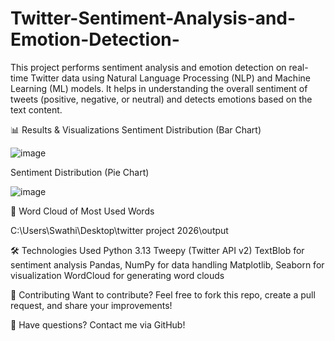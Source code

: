 # Twitter-Sentiment-Analysis-and-Emotion-Detection-
This project performs sentiment analysis and emotion detection on real-time Twitter data using Natural Language Processing (NLP) and Machine Learning (ML) models. It helps in understanding the overall sentiment of tweets (positive, negative, or neutral) and detects emotions based on the text content.




📊 Results & Visualizations
Sentiment Distribution (Bar Chart)

![image](https://github.com/user-attachments/assets/f4a5d22f-50a4-4909-8579-1505c74f99f6)

Sentiment Distribution (Pie Chart)

![image](https://github.com/user-attachments/assets/d7e36c2b-7b68-4af5-8db3-38220e8bfa0c)


🔹 Word Cloud of Most Used Words

C:\Users\Swathi\Desktop\twitter project 2026\output

🛠 Technologies Used
Python 3.13
Tweepy (Twitter API v2)
TextBlob for sentiment analysis
Pandas, NumPy for data handling
Matplotlib, Seaborn for visualization
WordCloud for generating word clouds

🤝 Contributing
Want to contribute? Feel free to fork this repo, create a pull request, and share your improvements!

📩 Have questions? Contact me via GitHub!
